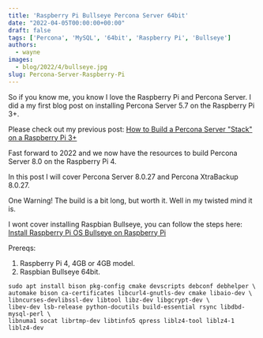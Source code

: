 ```yaml
---
title: 'Raspberry Pi Bullseye Percona Server 64bit'
date: "2022-04-05T00:00:00+00:00"
draft: false
tags: ['Percona', 'MySQL', '64bit', 'Raspberry Pi', 'Bullseye']
authors:
  - wayne
images:
  - blog/2022/4/bullseye.jpg
slug: Percona-Server-Raspberry-Pi
---
```


So if you know me, you know I love the Raspberry Pi and Percona Server.
I did a my first blog post on installing Percona Server 5.7 on the Raspberry
Pi 3+.

Please check out my previous post: [How to Build a Percona Server "Stack" on a Raspberry Pi 3+](https://percona.community/blog/2019/08/01/how-to-build-a-percona-server-stack-on-a-raspberry-pi-3/)

Fast forward to 2022 and we now have the resources to build Percona Server 8.0
on the Raspberry Pi 4.

In this post I will cover Percona Server 8.0.27 and Percona XtraBackup 8.0.27.

One Warning! The build is a bit long, but worth it. Well in my twisted mind it is.

I wont cover installing Raspbian Bullseye, you can follow the steps here: [Install Raspberry Pi OS Bullseye on Raspberry Pi](https://raspberrytips.com/install-raspbian-raspberry-pi/)

Prereqs:

1. Raspberry Pi 4, 4GB or 4GB model.
2. Raspbian Bullseye 64bit.

```
sudo apt install bison pkg-config cmake devscripts debconf debhelper \
automake bison ca-certificates libcurl4-gnutls-dev cmake libaio-dev \
libncurses-devlibssl-dev libtool libz-dev libgcrypt-dev \
libev-dev lsb-release python-docutils build-essential rsync libdbd-mysql-perl \
libnuma1 socat librtmp-dev libtinfo5 qpress liblz4-tool liblz4-1 liblz4-dev
```
